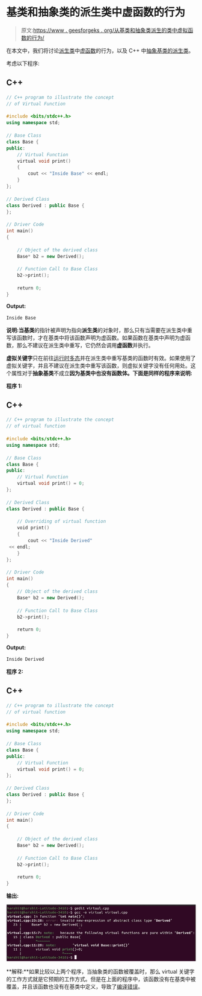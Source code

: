 # 基类和抽象类的派生类中虚函数的行为

> 原文:[https://www . geesforgeks . org/从基类和抽象类派生的类中虚拟函数的行为/](https://www.geeksforgeeks.org/behavior-of-virtual-function-in-the-derived-class-from-the-base-class-and-abstract-class/)

在本文中，我们将讨论[派生类](https://www.geeksforgeeks.org/difference-between-base-class-and-derived-class-in-c/)中[虚函数](https://www.geeksforgeeks.org/virtual-function-cpp/)的行为，以及 C++ 中[抽象基类的派生类](https://www.geeksforgeeks.org/pure-virtual-functions-and-abstract-classes/)。

考虑以下程序:

## C++

```cpp
// C++ program to illustrate the concept
// of Virtual Function

#include <bits/stdc++.h>
using namespace std;

// Base Class
class Base {
public:
    // Virtual Function
    virtual void print()
    {
        cout << "Inside Base" << endl;
    }
};

// Derived Class
class Derived : public Base {
};

// Driver Code
int main()
{

    // Object of the derived class
    Base* b2 = new Derived();

    // Function Call to Base Class
    b2->print();

    return 0;
}
```

**Output:**

```cpp
Inside Base

```

**说明:**当**基类**的指针被声明为指向**派生类**的对象时，那么只有当需要在派生类中重写该函数时，才在基类中将该函数声明为虚函数。如果函数在基类中声明为虚函数，那么不建议在派生类中重写，它仍然会调用**虚函数**并执行。

**虚拟关键字**只在前往[运行时多态](https://www.geeksforgeeks.org/difference-between-compile-time-and-run-time-polymorphism-in-java/)并在派生类中重写基类的函数时有效。如果使用了虚拟关键字，并且不建议在派生类中重写该函数，则虚拟关键字没有任何用处。这个属性对于**抽象基类**不成立**因为基类中也没有函数体。下面是同样的程序来说明:**

**程序 1:**

## C++

```cpp
// C++ program to illustrate the concept
// of virtual function

#include <bits/stdc++.h>
using namespace std;

// Base Class
class Base {
public:
    // Virtual Function
    virtual void print() = 0;
};

// Derived Class
class Derived : public Base {

    // Overriding of virtual function
    void print()
    {
        cout << "Inside Derived"
 << endl;
    }
};

// Driver Code
int main()
{
    // Object of the derived class
    Base* b2 = new Derived();

    // Function Call to Base Class
    b2->print();

    return 0;
}
```

**Output:**

```cpp
Inside Derived

```

**程序 2:**

## C++

```cpp
// C++ program to illustrate the concept
// of virtual function

#include <bits/stdc++.h>
using namespace std;

// Base Class
class Base {
public:
    // Virtual Function
    virtual void print() = 0;
};

// Derived Class
class Derived : public Base {
};

// Driver Code
int main()
{

    // Object of the derived class
    Base* b2 = new Derived();

    // Function Call to Base Class
    b2->print();

    return 0;
}
```

**输出:**

[![](img/bb385c8d85e24bedc3bc4f0f417f60d9.png)](https://media.geeksforgeeks.org/wp-content/uploads/20210406163029/VirtualFunctionCE.jpg)

**解释:**如果比较以上两个程序，当抽象类的函数被覆盖时，那么 virtual 关键字的工作方式就是它预期的工作方式。但是在上面的程序中，该函数没有在基类中被覆盖，并且该函数也没有在基类中定义，导致了[编译错误](https://www.geeksforgeeks.org/difference-between-compile-time-errors-and-runtime-errors/)。